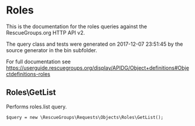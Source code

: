 # Roles

This is the documentation for the roles queries against the RescueGroups.org HTTP API v2.

The query class and tests were generated on 2017-12-07 23:51:45 by the source generator in the bin subfolder.

For full documentation see https://userguide.rescuegroups.org/display/APIDG/Object+definitions#Objectdefinitions-roles

## Roles\GetList

Performs roles.list query.

    $query = new \RescueGroups\Requests\Objects\Roles\GetList();





